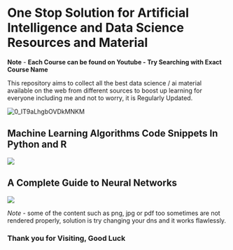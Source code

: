 # One Stop Solution for Artificial Intelligence and Data Science Resources and Material

**Note** - **Each Course can be found on Youtube - Try Searching with Exact Course Name**

This repository aims to collect all the best data science / ai material available on the web from different sources to boost up learning for everyone including me and not to worry, it is Regularly Updated.

![0_IT9aLhgbOVDkMNKM](https://user-images.githubusercontent.com/42691222/154684309-e9172138-2237-474f-9abc-36436a594de4.png)


## Machine Learning Algorithms Code Snippets In Python and R

![](Readme%20Image/ML%20Algorithms%20in%20Python%20and%20R.jpg)

## A Complete Guide to Neural Networks

![](Readme%20Image/Complete%20Neural%20Networks.png)

*Note* - some of the content such as png, jpg or pdf too sometimes are not rendered properly, solution is try changing your dns and it works flawlessly.

### Thank you for Visiting, Good Luck 
